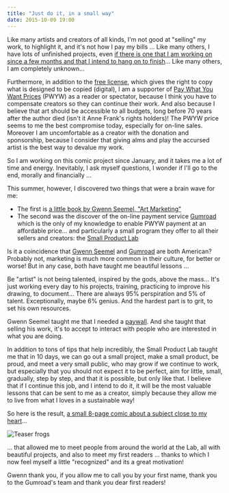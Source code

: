 ```yaml
---
title: "Just do it, in a small way"
date: 2015-10-09 19:00
---
```


Like many artists and creators of all kinds, I'm not good at "selling" my work, to highlight it, and it's not how I pay my bills ...
Like many others, I have lots of unfinished projects, even [if there is one that I am working on since a few months and that I intend to hang on to finish](../blog//comic-project)...
Like many others, I am completely unknown...

Furthermore, in addition to the [free license](../about/#wallpapers), which gives the right to copy what is designed to be copied (digital), I am a supporter of [Pay What You Want Prices](https://en.wikipedia.org/wiki/Pay_what_you_want) (PWYW) as a reader or spectator, because I think you have to compensate creators so they can continue their work. And also because I believe that art should be accessible to all budgets, long before 70 years after the author died  (isn't it Anne Frank's rights holders)! The PWYW price seems to me the best compromise today, especially for on-line sales. Moreover I am uncomfortable as a creator with the donation and sponsorship, because I consider that giving alms and play the accursed artist is the best way to devalue my work.

So I am working on this comic project since January, and it takes me a lot of time and energy. Inevitably, I ask myself questions, I wonder if I'll go to the end, morally and financially ...

This summer, however, I discovered two things that were a brain wave for me:
- The first is [a little book by Gwenn Seemel, "Art Marketing"](http://www.gwennseemel.com/index.php/pages/from/category/art_marketing/)
- The second was the discover of the on-line payment service [Gumroad](https://gumroad.com) which is the only of my knowledge to enable PWYW payment at an affordable price... and particularly a small program they offer to all their sellers and creators: the [Small Product Lab](https://gumroad.com/smallproductlab)

Is it a coincidence that [Gwenn Seemel](http://www.gwennseemel.com/) and [Gumroad](https://gumroad.com) are both American? Probably not, marketing is much more common in their culture, for better or worse!
But in any case, both have taught me beautiful lessons ...

Be "artist" is not being talented, inspired by the gods, above the mass... It's just working every day to his projects, training, practicing to improve his drawing, to document... There are always 95% perspiration and 5% of talent. Exceptionally, maybe 6% genius. And the hardest part is to grit, to set his own resources.

Gwenn Seemel taught me that I needed a [paywall](https://en.wikipedia.org/wiki/Paywall). And she taught that selling his work, it's to accept to interact with people who are interested in what you are doing.

In addition to tons of tips that help incredibly, the Small Product Lab taught me that in 10 days, we can go out a small project, make a small product, be proud, and meet a very small public, who may grow if we continue to work, but especially that you should not expect it to be perfect, aim for little, small, gradually, step by step, and that it is possible, but only like that.
I believe that if I continue this job, and I intend to do it, it will be the most valuable lessons that can be sent to me as a creator, simply because they allow me to live from what I loves in a sustainable way!

So here is the result, [a small 8-page comic about a subject close to my heart](../comics/)...

![Teaser frogs](/img/blog/teaser-climate-frog-2.jpg)

... that allowed me to meet people from around the world at the Lab, all with beautiful projects, and also to meet my first readers ... thanks to which I now feel myself a little "recognized" and its a great motivation!

Gwenn thank you, if you allow me to call you by your first name, thank you to the Gumroad's team and thank you dear first readers!
